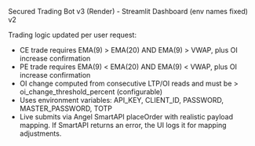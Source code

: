 
Secured Trading Bot v3 (Render) - Streamlit Dashboard (env names fixed) v2

Trading logic updated per user request:
- CE trade requires EMA(9) > EMA(20) AND EMA(9) > VWAP, plus OI increase confirmation
- PE trade requires EMA(9) < EMA(20) AND EMA(9) < VWAP, plus OI increase confirmation
- OI change computed from consecutive LTP/OI reads and must be > oi_change_threshold_percent (configurable)
- Uses environment variables: API_KEY, CLIENT_ID, PASSWORD, MASTER_PASSWORD, TOTP
- Live submits via Angel SmartAPI placeOrder with realistic payload mapping. If SmartAPI returns an error, the UI logs it for mapping adjustments.
